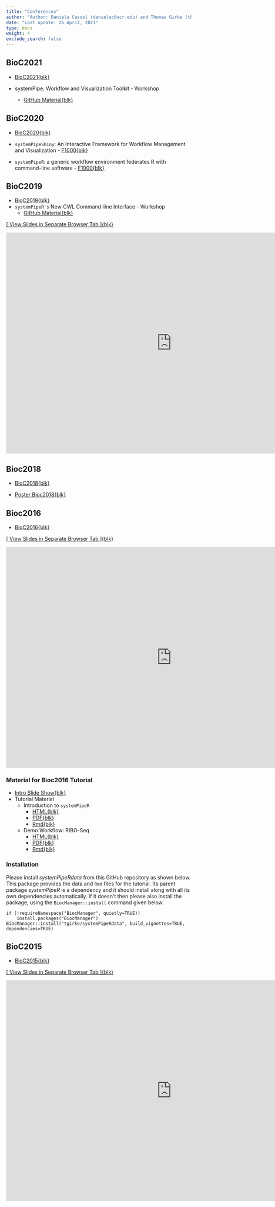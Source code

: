 ```yaml
---
title: "Conferences"
author: "Author: Daniela Cassol (danielac@ucr.edu) and Thomas Girke (thomas.girke@ucr.edu)"
date: "Last update: 26 April, 2021" 
type: docs
weight: 4
exclude_search: false
---
```


## BioC2021

+ [BioC2021{blk}](https://bioc2021.bioconductor.org/)

+ systemPipe: Workflow and Visualization Toolkit - Workshop
    + [GitHub Material{blk}](https://github.com/systemPipeR/systemPipeWorkshop2021)

## BioC2020

+ [BioC2020{blk}](https://bioc2020.bioconductor.org/)

+ `systemPipeShiny`: An Interactive Framework for Workflow Management and Visualization - [F1000{blk}](https://f1000research.com/posters/9-749)
+ `systemPipeR`: a generic workflow environment federates R with command-line software - [F1000{blk}](https://f1000research.com/posters/9-747)

## BioC2019

+ [BioC2019{blk}](https://bioc2019.bioconductor.org/)
+ `systemPipeR's` New CWL Command-line Interface - Workshop
    + [GitHub Material{blk}](https://github.com/dcassol/BioC2019_Workshop/blob/master/workshop-sytemPipeR.md)

[[ View Slides in Separate Browser Tab ]{blk}](https://systempipe.org/presentations/Bioc2019.html#/)

<iframe width="900" height="600" src="https://systempipe.org/presentations/Bioc2019.html#/" frameborder="0" allow="accelerometer; autoplay; encrypted-media; gyroscope; picture-in-picture" allowfullscreen></iframe>

## Bioc2018

+ [BioC2018{blk}](https://bioc2018.bioconductor.org/)

+ [Poster Bioc2018{blk}](https://systempipe.org/posters/Poster_BioC2018.pdf)

## Bioc2016

+ [BioC2016{blk}](https://bioc2019.bioconductor.org/)

[[ View Slides in Separate Browser Tab ]{blk}](https://docs.google.com/presentation/d/175aup31LvnbIJUAvEEoSkpGsKgtBJ2RpQYd0Gs23dLo/embed?start=false&loop=false&delayms=60000&slide=id.p)

<iframe width="900" height="600" src="https://docs.google.com/presentation/d/175aup31LvnbIJUAvEEoSkpGsKgtBJ2RpQYd0Gs23dLo/embed?start=false&loop=false&delayms=60000&slide=id.p" frameborder="0" allow="accelerometer; autoplay; encrypted-media; gyroscope; picture-in-picture" allowfullscreen></iframe>

### Material for Bioc2016 Tutorial 

+ [Intro Slide Show{blk}](https://docs.google.com/presentation/d/175aup31LvnbIJUAvEEoSkpGsKgtBJ2RpQYd0Gs23dLo/embed?start=false&loop=false&delayms=60000)
+ Tutorial Material 
    + Introduction to `systemPipeR` 
        + [HTML{blk}](https://htmlpreview.github.io/?https://raw.githubusercontent.com/tgirke/systemPipeRdata/master_github_deprecated/vignettes/systemPipeR_Intro.html)
        + [PDF{blk}](https://raw.githubusercontent.com/tgirke/systemPipeRdata/master_github_deprecated/vignettes/systemPipeR_Intro.pdf)
        + [Rmd{blk}](https://raw.githubusercontent.com/tgirke/systemPipeRdata/master_github_deprecated/vignettes/systemPipeR_Intro.Rmd)
    + Demo Workflow: RIBO-Seq 
        + [HTML{blk}](https://htmlpreview.github.io/?https://raw.githubusercontent.com/tgirke/systemPipeRdata/master_github_deprecated/inst/extdata/workflows/riboseq/systemPipeRIBOseq.html)
        + [PDF{blk}](https://raw.githubusercontent.com/tgirke/systemPipeRdata/master_github_deprecated/inst/extdata/workflows/riboseq/systemPipeRIBOseq.pdf)
        + [Rmd{blk}](https://raw.githubusercontent.com/tgirke/systemPipeRdata/master_github_deprecated/inst/extdata/workflows/riboseq/systemPipeRIBOseq.Rmd)

### Installation 

Please install _systemPipeRdata_ from this GitHub repository as shown below. This package provides the data and `Rmd` files for the tutorial. 
Its parent package _systemPipeR_ is a dependency and it should install along with all its own dependencies automatically. If it doesn't then please also install the package, using the `BiocManager::install` command given below.

```
if (!requireNamespace("BiocManager", quietly=TRUE))
    install.packages("BiocManager")
BiocManager::install("tgirke/systemPipeRdata", build_vignettes=TRUE, dependencies=TRUE)
```

## BioC2015

+ [BioC2015{blk}](https://bioconductor.org/help/course-materials/2015/BioC2015/)

[[ View Slides in Separate Browser Tab ]{blk}](https://systempipe.org/presentations/systemPipeRslides.html#1)

<iframe width="900" height="600" src="https://systempipe.org/presentations/systemPipeRslides.html#1" frameborder="0" allow="accelerometer; autoplay; encrypted-media; gyroscope; picture-in-picture" allowfullscreen></iframe>
